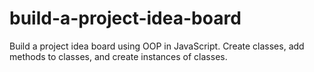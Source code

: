# build-a-project-idea-board
Build a project idea board using OOP in JavaScript.  Create classes, add methods to classes, and create instances of classes.
